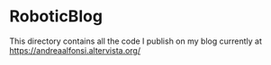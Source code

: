 # RoboticBlog
This directory contains all the code I publish on my blog currently at https://andreaalfonsi.altervista.org/
